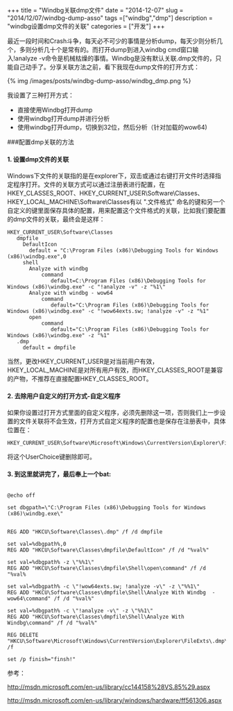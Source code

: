 +++
title = "Windbg关联dmp文件"
date = "2014-12-07"
slug = "2014/12/07/windbg-dump-asso"
tags =["windbg","dmp"]
description = "windbg设置dmp文件的关联"
categories = ["开发"]
+++

最近一段时间和Crash斗争，每天必不可少的事情是分析dump，每天少则分析几个，多则分析几十个是常有的。而打开dump到进入windbg cmd窗口输入!analyze -v命令是机械枯燥的事情。Windbg是没有默认关联.dmp文件的，只能自己动手了。分享关联方法之前，看下我现在dump文件的打开方式：

{% img /images/posts/windbg-dump-asso/windbg_dmp.png  %}

我设置了三种打开方式：

  * 直接使用Windbg打开dump
  * 使用windbg打开dump并进行分析
  * 使用windbg打开dump，切换到32位，然后分析（针对加载的wow64)

###配置dmp关联的方法

#### 1. 设置dmp文件的关联

Windows下文件的关联指的是在explorer下，双击或通过右键打开文件时选择指定程序打开。文件的关联方式可以通过注册表进行配置，在HKEY_CLASSES_ROOT、HKEY_CURRENT_USER\Software\Classes、HKEY_LOCAL_MACHINE\Software\Classes有以 ".文件格式" 命名的键和另一个自定义的键里面保存具体的配置，用来配置这个文件格式的关联，比如我们要配置的dmp文件的关联，最终会是这样：
```
HKEY_CURRENT_USER\Software\Classes
   dmpfile
     DefaultIcon
       default = "C:\Program Files (x86)\Debugging Tools for Windows (x86)\windbg.exe",0
     shell
       Analyze with windbg
           command
              default=C:\Program Files (x86)\Debugging Tools for Windows (x86)\windbg.exe" -c "!analyze -v" -z "%1\"
       Analyze with windbg - wow64
           command
              default="C:\Program Files (x86)\Debugging Tools for Windows (x86)\windbg.exe" -c "!wow64exts.sw; !analyze -v" -z "%1"
       open
           command
              default="C:\Program Files (x86)\Debugging Tools for Windows (x86)\windbg.exe" -z "%1"
   .dmp
     default = dmpfile
```

当然，更改HKEY_CURRENT_USER是对当前用户有效，HKEY_LOCAL_MACHINE是对所有用户有效，而HKEY_CLASSES_ROOT是兼容的产物，不推荐在直接配置HKEY_CLASSES_ROOT。

#### 2. 去除用户自定义的打开方式-自定义程序

 如果你设置过打开方式里面的自定义程序，必须先删除这一项，否则我们上一步设置的文件关联将不会生效，打开方式自定义程序的配置也是保存在注册表中，具体位置在：
 
 ```
 HKEY_CURRENT_USER\Software\Microsoft\Windows\CurrentVersion\Explorer\FileExts\.dmp\UserChoice
 ```
 
将这个UserChoice键删除即可。

#### 3. 到这里就讲完了，最后奉上一个bat:

<pre><code>
@echo off

set dbgpath=\"C:\Program Files (x86)\Debugging Tools for Windows (x86)\windbg.exe\"


REG ADD "HKCU\Software\Classes\.dmp" /f /d dmpfile

set val=%dbgpath%,0
REG ADD "HKCU\Software\Classes\dmpfile\DefaultIcon" /f /d "%val%"

set val=%dbgpath% -z \"%%1\"
REG ADD "HKCU\Software\Classes\dmpfile\Shell\open\command" /f /d "%val%

set val=%dbgpath% -c \"!wow64exts.sw; !analyze -v\" -z \"%%1\"
REG ADD "HKCU\Software\Classes\dmpfile\Shell\Analyze With Windbg  - wow64\command" /f /d "%val%"

set val=%dbgpath% -c \"!analyze -v\" -z \"%%1\"
REG ADD "HKCU\Software\Classes\dmpfile\Shell\Analyze With Windbg\command" /f /d "%val%"

REG DELETE "HKCU\Software\Microsoft\Windows\CurrentVersion\Explorer\FileExts\.dmp\UserChoice" /f

set /p finish="finsh!"
</code></pre>


参考：

http://msdn.microsoft.com/en-us/library/cc144158%28VS.85%29.aspx

http://msdn.microsoft.com/en-us/library/windows/hardware/ff561306.aspx
